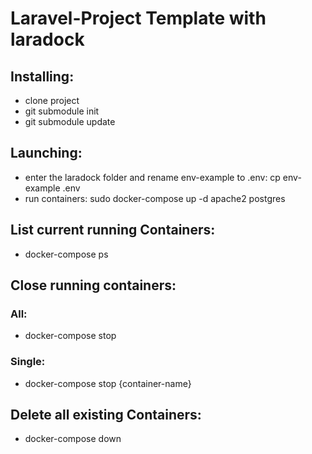 # Laravel-Project Template with laradock

## Installing:
* clone project
* git submodule init 
* git submodule update

## Launching:
* enter the laradock folder and rename env-example to .env: cp env-example .env
* run containers: sudo docker-compose up -d apache2 postgres

## List current running Containers:
* docker-compose ps

## Close running containers:

### All:
* docker-compose stop

### Single:
* docker-compose stop {container-name}

## Delete all existing Containers:
* docker-compose down
